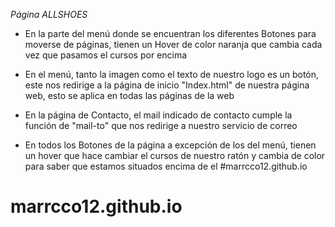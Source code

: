 <em> Página ALLSHOES </em>

- En la parte del menú donde se encuentran los diferentes Botones para moverse de páginas, tienen un Hover de color naranja que cambia cada vez que pasamos el cursos por encima

- En el menú, tanto la imagen como el texto de nuestro logo es un botón, este nos redirige a la página de inicio "Index.html" de nuestra página web, esto se aplica en todas las páginas de la web

- En la página de Contacto, el mail indicado de contacto cumple la función de "mail-to" que nos redirige a nuestro servicio de correo

- En todos los Botones de la página a excepción de los del menú, tienen un hover que hace cambiar el cursos de nuestro ratón y cambia de color para saber que estamos situados encima de el 
#marrcco12.github.io
# marrcco12.github.io

